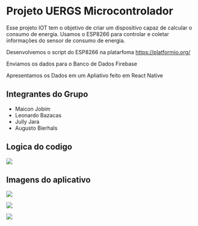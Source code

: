 # Projeto UERGS Microcontrolador

Esse projeto IOT tem o objetivo de criar um dispositivo capaz de calcular o consumo de energia.
Usamos o ESP8266 para controlar e coletar informações do sensor de consumo de energia.

Desenvolvemos o script do ESP8266 na platarfoma https://platformio.org/

Enviamos os dados para o Banco de Dados Firebase

Apresentamos os Dados em um Apliativo feito em React Native 


## Integrantes do Grupo
 - Maicon Jobim
 - Leonardo Bazacas 
 - Jully Jara 
 - Augusto Bierhals

## Logica do codigo

![](images/2021-07-07_14-10.png)

## Imagens do aplicativo 

![](images/WhatsApp%20Image%202021-07-07%20at%2013.53.33.jpeg)

![](images/WhatsApp%20Image%202021-07-07%20at%2013.53.33(1).jpeg)

![](images/WhatsApp%20Image%202021-07-07%20at%2013.53.33(2).jpeg)



